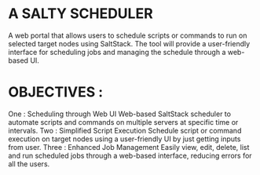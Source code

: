 # A SALTY SCHEDULER

A web portal that allows users to schedule scripts or commands to run on selected target nodes using SaltStack. The tool will provide a user-friendly interface for scheduling jobs and managing the schedule through a web-based UI. 

# OBJECTIVES :
One : Scheduling through Web UI
Web-based SaltStack scheduler to automate scripts and commands on multiple servers at specific time or intervals.
Two : Simplified Script Execution
Schedule script or command execution on target nodes using a user-friendly UI by just getting inputs from user.
Three : Enhanced Job Management
Easily view, edit, delete, list and run scheduled jobs through a web-based interface, reducing errors for all the users.
